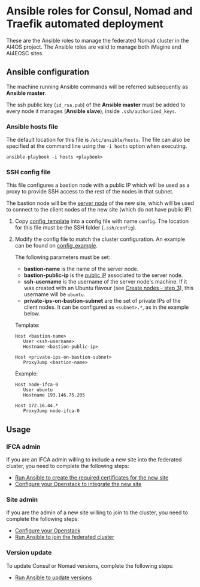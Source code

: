 # Ansible roles for Consul, Nomad and Traefik automated deployment

These are the Ansible roles to manage the federated Nomad cluster in the AI4OS project.
The Ansible roles are valid to manage both iMagine and AI4EOSC sites.


## Ansible configuration

The machine running Ansible commands will be referred subsequently as **Ansible master**.

The ssh public key (`id_rsa.pub`) of the **Ansible master** must be added to every node
it manages (**Ansible slave**), inside `.ssh/authorized_keys`.

### Ansible hosts file

The default location for this file is `/etc/ansible/hosts`.
The file can also be specified at the command line using the `-i hosts` option when
executing.

```console
ansible-playbook -i hosts <playbook>
```

### SSH config file
This file configures a bastion node with a public IP which will be used as a proxy to
provide SSH access to the rest of the nodes in that subnet.

The bastion node will be the [server node](./docs/site_openstack.md#2-create-nodes)
of the new site, which will be used to connect to the client nodes of the new site
(which do not have public IP).

1. Copy [config_template](./config_template) into a config file with name `config`.
The location for this file must be the SSH folder (`.ssh/config`).

2. Modify the config file to match the cluster configuration.
   An example can be found on [config_example](./config_example).

   The following parameters must be set:
   - **bastion-name** is the name of the server node.
   - **bastion-public-ip** is the [public IP](./docs/site_openstack.md#3-associate-public-ips) associated to the server node.
   - **ssh-username** is the username of the server node's machine.
   If it was created with an Ubuntu flavour
   (see [Create nodes - step 3](./docs/site_openstack.md#2-create-nodes)),
   this username will be `ubuntu`.
   - **private-ips-on-bastion-subnet** are the set of private IPs of the client nodes.
   It can be configured as `<subnet>.*`, as in the example below.

   Template:
   ```
   Host <bastion-name>
      User <ssh-username>
      Hostname <bastion-public-ip>

   Host <private-ips-on-bastion-subnet>
      ProxyJump <bastion-name>
   ```

   Example:
   ```
   Host node-ifca-0
      User ubuntu
      Hostname 193.146.75.205

   Host 172.16.44.*
      ProxyJump node-ifca-0
   ```

## Usage

### IFCA admin

If you are an IFCA admin willing to include a new site into the federated cluster,
you need to complete the following steps:

<!-- todo: tutorial+host files to create a Nomad cluster from scratch  -->

- [Run Ansible to create the required certificates for the new site](./docs/ifca_ansible.md)
- [Configure your Openstack to integrate the new site](./docs/ifca_openstack.md)

### Site admin

If you are the admin of a new site willing to join to the cluster,
you need to complete the following steps:

- [Configure your Openstack](./docs/site_openstack.md)
- [Run Ansible to join the federated cluster](./docs/site_ansible.md)

### Version update

To update Consul or Nomad versions, complete the following steps:

- [Run Ansible to update versions](./docs/update_versions.md)
